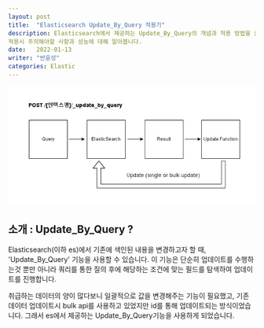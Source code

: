 ```yaml
---
layout: post
title:  "Elasticsearch Update_By_Query 적용기"
description: Elasticsearch에서 제공하는 Update_By_Query의 개념과 적용 방법을 살펴보고
적용시 주의해야할 사항과 성능에 대해 알아봅니다.
date:   2022-01-13
writer: "반윤성"
categories: Elastic
---
```


![/images/2022-01-11-Update-by-query/image_1.jpg](/images/2022-01-11-Update-by-query/image_1.jpg)

## 소개 : Update_By_Query ?
Elasticsearch(이하 es)에서 기존에 색인된 내용을 변경하고자 할 때, 'Update_By_Query' 기능을 사용할 수 있습니다. 이 기능은 단순히 업데이트를 수행하는것 뿐만 아니라 쿼리를 통한 질의 후에 해당하는 조건에 맞는 필드를 탐색하여 업데이트를 진행합니다.

취급하는 데이터의 양이 많다보니 일괄적으로 값을 변경해주는 기능이 필요했고, 기존 데이터 업데이트시 bulk api를 사용하고 있었지만 id를 통해 업데이트되는 방식이었습니다. 그래서 es에서 제공하는 Update_By_Query기능을 사용하게 되었습니다.